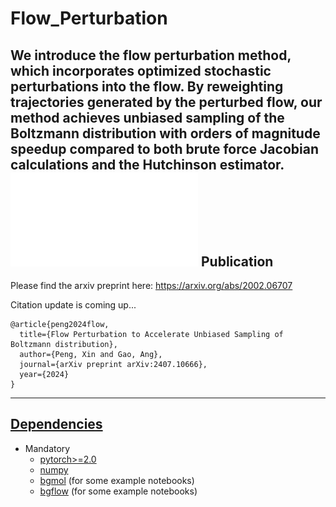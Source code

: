 # Flow_Perturbation
We introduce the flow perturbation method, which incorporates optimized stochastic perturbations into the flow. By reweighting trajectories generated by the perturbed flow, our method achieves
unbiased sampling of the Boltzmann distribution with orders of magnitude speedup compared to both brute force
Jacobian calculations and the Hutchinson estimator. 
![Flow Perturbation](./figures/ODE_pf.pdf "Title")
Publication
-----------
Please find the arxiv preprint here:
https://arxiv.org/abs/2002.06707

Citation update is coming up...
```
@article{peng2024flow,
  title={Flow Perturbation to Accelerate Unbiased Sampling of Boltzmann distribution},
  author={Peng, Xin and Gao, Ang},
  journal={arXiv preprint arXiv:2407.10666},
  year={2024}
}
```
***
## [Dependencies](#dependencies)
* Mandatory
  * [pytorch>=2.0](https://github.com/pytorch/pytorch)
  * [numpy](https://github.com/numpy/numpy)
  * [bgmol](https://github.com/noegroup/bgmol) (for some example notebooks)
  * [bgflow](https://github.com/noegroup/bgmol) (for some example notebooks)
